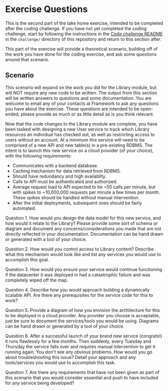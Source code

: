 # Exercise Questions
This is the second part of the take home exercise, intended to be completed after the coding challenge. If you have not yet completed the coding challenge, start by following the instructions in the [Code challenge README](https://github.com/framework-homeownership/candidate-challenges/blob/main/challenge/README.md) in the `challenge/` directory of this repository and return to this section after.

This part of the exercise will provide a theoretical scenario, building off of the work you have done for the coding exercise, and ask some questions around that scenario.

## Scenario
This scenario will expand on the work you did for the Library module, but will NOT require any new code to be written. The output from this section will be written answers to questions and some documentation. You are welcome to email any of your contacts at Framework to ask any questions you have about the exercise. These questions are intended to be open-ended, please provide as much or as little detail as is you think relevant.

Now that the code changes to the Library module are complete, you have been tasked with designing a new User service to track which Library resources an individual has checked out, as well as restricting access to users without an account. At a minimum this service will need to be comprised of a new API and new table(s) in a pre-existing RDBMS. The intent is to launch this new service on a cloud provider (of your choice), with the following requirements:
- Communicates with a backend database.
- Caching mechanism for data retrieved from RDBMS.
- Should have redundancy and high availablity.
- Calls to API must be authenticated and authorized.
- Average request load to API expected to be ~50 calls per minute, but with spikes to ~10,000,000 requests per minute a few times per month. These spikes should be handled without manual intervention.
- After the initial deployments, subsequent ones should be fairly automated.


Question 1. How would you design the data model for this new service, and how would it relate to the Library? Please provide some sort of schema or diagram and document any concerns/considerations you made that are not directly reflected in your documentation. Documentation can be hand drawn or generated with a tool of your choice.

Question 2. How would you control access to Library content? Describe what this mechanism would look like and list any services you would use to accomplish this goal.

Question 3. How would you ensure your service would continue functioning if the datacenter it was deployed in had a catastrophic failure and was completely wiped off the map.

Question 4. Describe how you would approach building a dynamically scalable API. Are there any prerequisites for the service code for this to work?

Question 5. Provide a diagram of how you envision the architecture for this to be deployed in a cloud provider. Any provider you choose is acceptable, just be sure to document the services/tools you would be using. Diagrams can be hand drawn or generated by a tool of your choice.

Question 6. After a successful launch of your brand new service (congrats!) it runs flawlessly for a few months. Then suddenly, every Tuesday and Thursday the service falls over and requires manual intervention to get it running again. You don't see any obvious problems. How would you go about troubleshooting this issue? Detail your approach and any tools/services you would use to accomplish this task.

Question 7. Are there any requirements that have not been given as part of this scenario that you would consider essential and push to have included for any service being developed?
